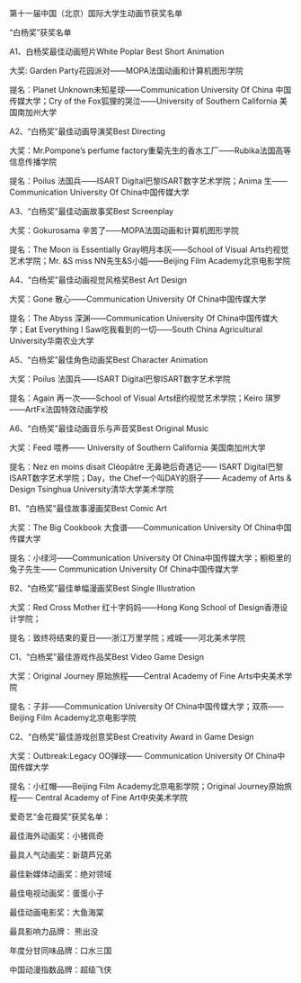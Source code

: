 第十一届中国（北京）国际大学生动画节获奖名单

“白杨奖”获奖名单

A1、白杨奖最佳动画短片White Poplar Best Short Animation

大奖:  Garden Party花园派对——MOPA法国动画和计算机图形学院

提名：Planet Unknown未知星球——Communication University Of China
中国传媒大学；Cry of the Fox狐狸的哭泣——University of Southern California
美国南加州大学

A2、“白杨奖”最佳动画导演奖Best Directing

大奖：Mr.Pompone’s perfume factory重菊先生的香水工厂——Rubika法国高等信息传播学院

提名：Poilus 法国兵——ISART Digital巴黎ISART数字艺术学院；Anima 生——Communication University Of China中国传媒大学

A3、“白杨奖”最佳动画故事奖Best Screenplay

大奖：Gokurosama 辛苦了——MOPA法国动画和计算机图形学院

提名：The Moon is Essentially Gray明月本灰——School of Visual Arts约视觉艺术学院；Mr. &S miss NN先生&S小姐——Beijing Film Academy北京电影学院

A4、“白杨奖”最佳动画视觉风格奖Best Art Design

大奖：Gone 散心——Communication University Of China中国传媒大学

提名：The Abyss 深渊——Communication University Of China中国传媒大学；Eat Everything I Saw吃我看到的一切——South China Agricultural University华南农业大学

A5、“白杨奖”最佳角色动画奖Best Character Animation

大奖：Poilus 法国兵——ISART Digital巴黎ISART数字艺术学院

提名：Again 再一次——School of Visual Arts纽约视觉艺术学院；Keiro 琪罗——ArtFx法国特效动画学校

A6、“白杨奖”最佳动画音乐与声音奖Best Original Music

大奖：Feed 喂养—— University of Southern California 美国南加州大学

提名：Nez en moins disait Cléopâtre 无鼻艳后奇遇记—— ISART Digital巴黎ISART数字艺术学院；Day，the Chef一个叫DAY的厨子—— Academy of Arts & Design Tsinghua University清华大学美术学院

B1、“白杨奖”最佳故事漫画奖Best Comic Art

大奖：The Big Cookbook 大食谱——Communication University Of China中国传媒大学

提名：小绿河——Communication University Of China中国传媒大学；橱柜里的兔子先生—— Communication University Of China中国传媒大学

B2、“白杨奖”最佳单幅漫画奖Best Single Illustration

大奖：Red Cross Mother 红十字妈妈——Hong Kong School of Design香港设计学院；

提名：致终将结束的夏日——浙江万里学院；戒城——河北美术学院

C1、“白杨奖”最佳游戏作品奖Best Video Game Design

大奖：Original Journey 原始旅程——Central Academy of Fine Arts中央美术学院

提名：子非——Communication University Of China中国传媒大学；双燕——Beijing Film Academy北京电影学院

C2、“白杨奖”最佳游戏创意奖Best Creativity Award in Game Design

大奖：Outbreak:Legacy  OO弹球—— Communication University Of China中国传媒大学

提名：小红帽——Beijing Film Academy北京电影学院；Original Journey原始旅程—— Central Academy of Fine Art中央美术学院
 

爱奇艺“金花瓣奖”获奖名单：

最佳海外动画奖：小猪佩奇

最具人气动画奖：新葫芦兄弟 

最佳新媒体动画奖：绝对领域 

最佳电视动画奖：蛋蛋小子

最佳动画电影奖：大鱼海棠

最具影响力品牌： 熊出没

年度分甘同味品牌：口水三国

中国动漫指数品牌：超级飞侠